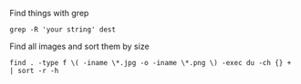 Find things with grep

```grep -R 'your string' dest```

Find all images and sort them by size

``find . -type f \( -iname \*.jpg -o -iname \*.png \) -exec du -ch {} + | sort -r -h``


